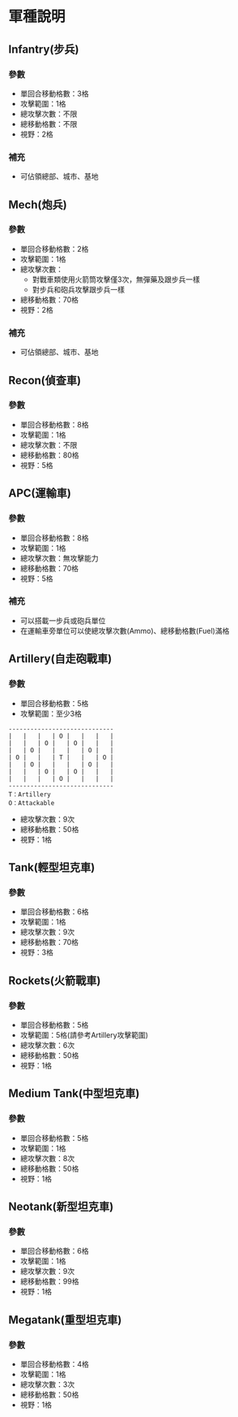 # 軍種說明
## Infantry(步兵)
### 參數
* 單回合移動格數：3格
* 攻擊範圍：1格
* 總攻擊次數：不限
* 總移動格數：不限
* 視野：2格
### 補充
* 可佔領總部、城市、基地

## Mech(炮兵)
### 參數
* 單回合移動格數：2格
* 攻擊範圍：1格
* 總攻擊次數：
    * 對戰車類使用火箭筒攻擊僅3次，無彈藥及跟步兵一樣
    * 對步兵和砲兵攻擊跟步兵一樣
* 總移動格數：70格
* 視野：2格
### 補充
* 可佔領總部、城市、基地

## Recon(偵查車)
### 參數
* 單回合移動格數：8格
* 攻擊範圍：1格
* 總攻擊次數：不限
* 總移動格數：80格
* 視野：5格


## APC(運輸車)
### 參數
* 單回合移動格數：8格
* 攻擊範圍：1格
* 總攻擊次數：無攻擊能力
* 總移動格數：70格
* 視野：5格
### 補充
* 可以搭載一步兵或砲兵單位
* 在運輸車旁單位可以使總攻擊次數(Ammo)、總移動格數(Fuel)滿格

## Artillery(自走砲戰車)
### 參數
* 單回合移動格數：5格
* 攻擊範圍：至少3格
```
-----------------------------
|   |   |   | O |   |   |   |
|   |   | O |   | O |   |   |
|   | O |   |   |   | O |   |
| O |   |   | T |   |   | O |
|   | O |   |   |   | O |   |
|   |   | O |   | O |   |   |
|   |   |   | O |   |   |   |
-----------------------------
T：Artillery
O：Attackable
```
* 總攻擊次數：9次
* 總移動格數：50格
* 視野：1格

## Tank(輕型坦克車)
### 參數
* 單回合移動格數：6格
* 攻擊範圍：1格
* 總攻擊次數：9次
* 總移動格數：70格
* 視野：3格

## Rockets(火箭戰車)
### 參數
* 單回合移動格數：5格
* 攻擊範圍：5格(請參考Artillery攻擊範圍)
* 總攻擊次數：6次
* 總移動格數：50格
* 視野：1格

## Medium Tank(中型坦克車)
### 參數
* 單回合移動格數：5格
* 攻擊範圍：1格
* 總攻擊次數：8次
* 總移動格數：50格
* 視野：1格

## Neotank(新型坦克車)
### 參數
* 單回合移動格數：6格
* 攻擊範圍：1格
* 總攻擊次數：9次
* 總移動格數：99格
* 視野：1格

## Megatank(重型坦克車)
### 參數
* 單回合移動格數：4格
* 攻擊範圍：1格
* 總攻擊次數：3次
* 總移動格數：50格
* 視野：1格
